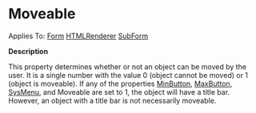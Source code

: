 




<h1 class="heading"><span class="name">Moveable</span></h1>

Applies To: [Form](../a-z/form.md) [HTMLRenderer](../a-z/htmlrenderer.md) [SubForm](../a-z/subform.md)


**Description**


This property determines whether or not an object can be moved by the user. It is a single number with the value 0 (object cannot be moved) or 1 (object is moveable). If any of the properties [MinButton](../a-z/minbutton.md), [MaxButton](../a-z/maxbutton.md), [SysMenu](../a-z/sysmenu.md), and Moveable are set to 1, the object will have a title bar. However, an object with a title bar is not necessarily moveable.



